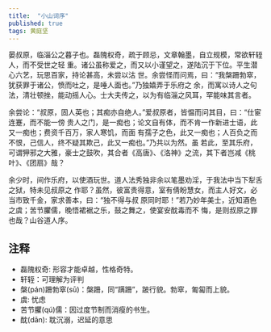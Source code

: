 ```yaml
---
title:  "小山词序"
published: true
tags: 黄庭坚
---
```


晏叔原，临淄公之暮子也。磊隗权奇，疏于顾忌，文章翰墨，自立规模，常欲轩轾人，而不受世之轻
重。诸公虽称爱之，而又以小谨望之，遂陆沉于下位。平生潜心六艺，玩思百家，持论甚高，未尝以沽
世。余尝怪而问焉，曰：“我槃跚勃窣，犹获罪于诸公，愤而吐之，是唾人面也。”乃独嬉弄于乐府之
余，而寓以诗人之句法，清壮顿挫，能动摇人心。士大夫传之，以为有临淄之风耳，罕能味其言者。

余尝论：“叔原，固人英也；其痴亦自绝人。”爱叔原者，皆愠而问其目，曰：“仕宦连蹇，而不能一傍
贵人之门，是一痴也；论文自有体，而不肯一作新进士语，此又一痴也；费资千百万，家人寒饥，而面
有孺子之色，此又一痴也；人百负之而不恨，己信人，终不疑其欺己，此又一痴也。”乃共以为然。虽
若此，至其乐府，可谓狎邪之大雅，豪士之鼓吹，其合者《高唐》、《洛神》之流，其下者岂减《桃
叶》、《团扇》哉？

余少时，间作乐府，以使酒玩世。道人法秀独非余以笔墨劝淫，于我法中当下犁舌之狱，特未见叔原之
作耶？虽然，彼富贵得意，室有倩盼慧女，而主人好文，必当市致千金，家求善本，曰：“独不得与叔
原同时耶！”若乃妙年美士，近知酒色之虞；苦节臞儒，晚悟裙裾之乐，鼓之舞之，使宴安酖毒而不
悔，是则叔原之罪也哉？山谷道人序。

## 注释

- 磊隗权奇: 形容才能卓越，性格奇特。
- 轩轾：可理解为评判
- 槃(pán)跚勃窣(sū)：槃跚，同“蹒跚”，跛行貌。勃窣，匍匐而上貌。
- 虞: 忧虑
- 苦节臞(qú)儒：因过度节制而消瘦的书生。
- 酖(dān): 耽沉溺，迟延的意思

